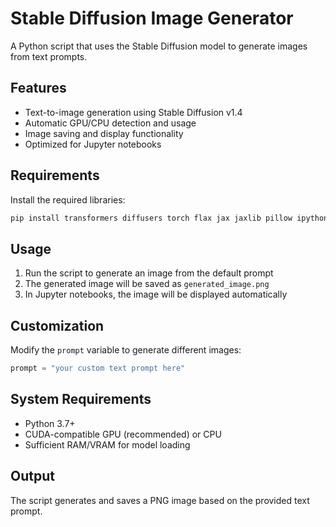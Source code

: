 
# Stable Diffusion Image Generator

A Python script that uses the Stable Diffusion model to generate images from text prompts.

## Features

- Text-to-image generation using Stable Diffusion v1.4
- Automatic GPU/CPU detection and usage
- Image saving and display functionality
- Optimized for Jupyter notebooks

## Requirements

Install the required libraries:

```bash
pip install transformers diffusers torch flax jax jaxlib pillow ipython
```

## Usage

1. Run the script to generate an image from the default prompt
2. The generated image will be saved as `generated_image.png`
3. In Jupyter notebooks, the image will be displayed automatically

## Customization

Modify the `prompt` variable to generate different images:

```python
prompt = "your custom text prompt here"
```

## System Requirements

- Python 3.7+
- CUDA-compatible GPU (recommended) or CPU
- Sufficient RAM/VRAM for model loading

## Output

The script generates and saves a PNG image based on the provided text prompt.
